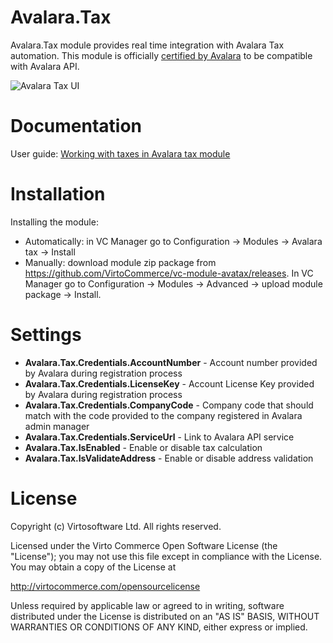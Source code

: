 # Avalara.Tax
Avalara.Tax module provides real time integration with Avalara Tax automation. This module is officially <a href="https://www.avalara.com/integrations/virto-commerce" target="_blank">certified by Avalara</a> to be compatible with Avalara API.

![Avalara Tax UI](https://cloud.githubusercontent.com/assets/5801549/16107931/729581a8-33a8-11e6-9374-fde0b0233d94.png)

# Documentation
User guide: <a href="http://docs.virtocommerce.com/x/8gHr" target="_blank">Working with taxes in Avalara tax module</a>

# Installation
Installing the module:
* Automatically: in VC Manager go to Configuration -> Modules -> Avalara tax -> Install
* Manually: download module zip package from https://github.com/VirtoCommerce/vc-module-avatax/releases. In VC Manager go to Configuration -> Modules -> Advanced -> upload module package -> Install.

# Settings
* **Avalara.Tax.Credentials.AccountNumber** - Account number provided by Avalara during registration process
* **Avalara.Tax.Credentials.LicenseKey** - Account License Key provided by Avalara during registration process
* **Avalara.Tax.Credentials.CompanyCode** - Company code that should match with the code provided to the company registered in Avalara admin manager
* **Avalara.Tax.Credentials.ServiceUrl** - Link to Avalara API service
* **Avalara.Tax.IsEnabled** - Enable or disable tax calculation
* **Avalara.Tax.IsValidateAddress** - Enable or disable address validation

# License
Copyright (c) Virtosoftware Ltd.  All rights reserved.

Licensed under the Virto Commerce Open Software License (the "License"); you
may not use this file except in compliance with the License. You may
obtain a copy of the License at

http://virtocommerce.com/opensourcelicense

Unless required by applicable law or agreed to in writing, software
distributed under the License is distributed on an "AS IS" BASIS,
WITHOUT WARRANTIES OR CONDITIONS OF ANY KIND, either express or
implied.
